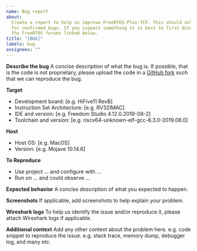 ```yaml
---
name: Bug report
about:
  Create a report to help us improve FreeRTOS-Plus-TCP. This should only be used
  for confirmed bugs. If you suspect something it is best to first discuss it on
  the FreeRTOS forums linked below.
title: "[BUG]"
labels: bug
assignees: ""
---
```


**Describe the bug** A concise description of what the bug is. If possible, that
is the code is not proprietary, please upload the code in a
[GitHub fork](https://docs.github.com/en/get-started/quickstart/fork-a-repo)
such that we can reproduce the bug.

**Target**

- Development board: [e.g. HiFive11 RevB]
- Instruction Set Architecture: [e.g. RV32IMAC]
- IDE and version: [e.g. Freedom Studio 4.12.0.2019-08-2]
- Toolchain and version: [e.g. riscv64-unknown-elf-gcc-8.3.0-2019.08.0]

**Host**

- Host OS: [e.g. MacOS]
- Version: [e.g. Mojave 10.14.6]

**To Reproduce**

- Use project ... and configure with ...
- Run on ... and could observe ...

**Expected behavior** A concise description of what you expected to happen.

**Screenshots** If applicable, add screenshots to help explain your problem.

**Wireshark logs** To help us identify the issue and/or reproduce it, please
attach Wireshark logs if applicable.

**Additional context** Add any other context about the problem here. e.g. code
snippet to reproduce the issue. e.g. stack trace, memory dump, debugger log, and
many etc.

<!-- For general inquiries, please post in [FreeRTOS forum](https://forums.FreeRTOS.org) for community support. -->
